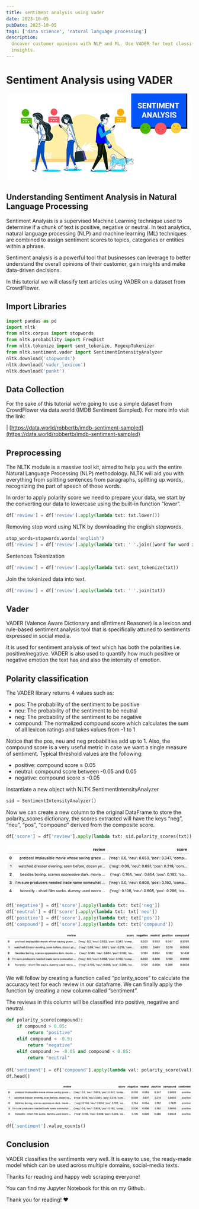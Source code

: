 ```yaml
---
title: sentiment analysis using vader
date: 2023-10-05
pubDate: 2023-10-05
tags: ['data science', 'natural language processing']
description:
  Uncover customer opinions with NLP and ML. Use VADER for text classification and data-driven
  insights.
---
```


# Sentiment Analysis using VADER

![Alt text](/images/sentiment-analysis-using-vader.png)

## Understanding Sentiment Analysis in Natural Language Processing

Sentiment Analysis is a supervised Machine Learning technique used to determine if a chunk of text
is positive, negative or neutral. In text analytics, natural language processing (NLP) and machine
learning (ML) techniques are combined to assign sentiment scores to topics, categories or entities
within a phrase.

Sentiment analysis is a powerful tool that businesses can leverage to better understand the overall
opinions of their customer, gain insights and make data-driven decisions.

In this tutorial we will classify text articles using VADER on a dataset from CrowdFlower.

## Import Libraries

```python
import pandas as pd
import nltk
from nltk.corpus import stopwords
from nltk.probability import FreqDist
from nltk.tokenize import sent_tokenize, RegexpTokenizer
from nltk.sentiment.vader import SentimentIntensityAnalyzer
nltk.download('stopwords')
nltk.download('vader_lexicon')
nltk.download('punkt')
```

## Data Collection

For the sake of this tutorial we’re going to use a simple dataset from CrowdFlower via data.world
(IMDB Sentiment Sampled). For more info visit the link:

|
[https://data.world/robbertb/imdb-sentiment-sampled](https://data.world/robbertb/imdb-sentiment-sampled)

## Preprocessing

The NLTK module is a massive tool kit, aimed to help you with the entire Natural Language Processing
(NLP) methodology. NLTK will aid you with everything from splitting sentences from paragraphs,
splitting up words, recognizing the part of speech of those words.

In order to apply polarity score we need to prepare your data, we start by the converting our data
to lowercase using the built-in function “lower”.

```python
df['review'] = df['review'].apply(lambda txt: txt.lower())

```

Removing stop word using NLTK by downloading the english stopwords.

```python
stop_words=stopwords.words('english')
df['review'] = df['review'].apply(lambda txt: ' '.join([word for word in txt.split() if word not in stop_words]))

```

Sentences Tokenization

```python
df['review'] = df['review'].apply(lambda txt: sent_tokenize(txt))
```

Join the tokenized data into text.

```python
df['review'] = df['review'].apply(lambda txt: ' '.join(txt))
```

## Vader

VADER (Valence Aware Dictionary and sEntiment Reasoner) is a lexicon and rule-based sentiment
analysis tool that is specifically attuned to sentiments expressed in social media.

It is used for sentiment analysis of text which has both the polarities i.e. positive/negative.
VADER is also used to quantify how much positive or negative emotion the text has and also the
intensity of emotion.

## Polarity classification

The VADER library returns 4 values such as:

- pos: The probability of the sentiment to be positive
- neu: The probability of the sentiment to be neutral
- neg: The probability of the sentiment to be negative
- compound: The normalized compound score which calculates the sum of all lexicon ratings and takes
  values from -1 to 1

Notice that the pos, neu and neg probabilities add up to 1. Also, the compound score is a very
useful metric in case we want a single measure of sentiment. Typical threshold values are the
following:

- positive: compound score ≥ 0.05
- neutral: compound score between -0.05 and 0.05
- negative: compound score ≤ -0.05

Instantiate a new object with NLTK SentimentIntensityAnalyzer

```python
sid = SentimentIntensityAnalyzer()
```

Now we can create a new column to the original DataFrame to store the polarity_scores dictionary,
the scores extracted will have the keys “neg”, “neu”, “pos”, “compound” derived from the composite
score.

```python
df['score'] = df['review'].apply(lambda txt: sid.polarity_scores(txt))
```

![Alt text](/images/sentiment-analysis-vader-1.png)

```python
df['negative'] = df['score'].apply(lambda txt: txt['neg'])
df['neutral'] = df['score'].apply(lambda txt: txt['neu'])
df['positive'] = df['score'].apply(lambda txt: txt['pos'])
df['compound'] = df['score'].apply(lambda txt: txt['compound'])
```

![Alt text](/images/sentiment-analysis-vader-2.png)

We will follow by creating a function called “polarity_score” to calculate the accuracy test for
each review in our dataframe. We can finally apply the function by creating a new column called
“sentiment”.

The reviews in this column will be classified into positive, negative and neutral.

```python
def polarity_score(compound):
    if compound > 0.05:
        return "positive"
    elif compound < -0.5:
        return "negative"
    elif compound >= -0.05 and compound < 0.05:
        return "neutral"

df['sentiment'] = df['compound'].apply(lambda val: polarity_score(val))
df.head()
```

![Alt text](/images/sentiment-analysis-vader-3.png)

```python
df['sentiment'].value_counts()
```

## Conclusion

VADER classifies the sentiments very well. It is easy to use, the ready-made model which can be used
across multiple domains, social-media texts.

Thanks for reading and happy web scraping everyone!

You can find my Jupyter Notebook for this on my Github.

Thank you for reading! ❤️
